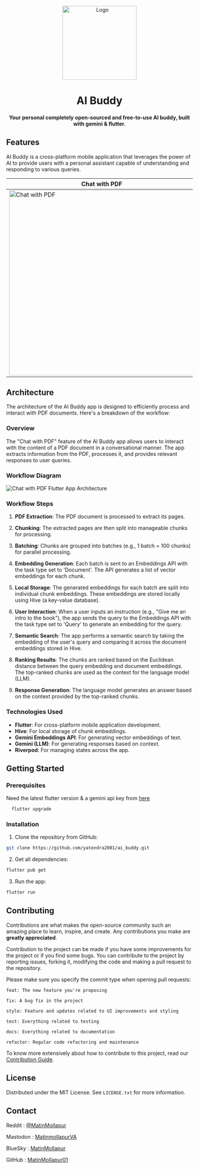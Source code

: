 
<!-- PROJECT LOGO -->


<br />
<div align="center">
  <a href="https://github.com/yatendra2001/ai_buddy">
    <img src="![IQ-icon](https://github.com/MatinMollapur01/IQ/assets/127895108/4c1a0367-6c66-4606-9c73-1e89685a37bb)"  alt="Logo" width="200" height="200" >
  </a>
  <h1 align="center" >AI Buddy</h1>
  <h4 align="center">
    Your personal completely open-sourced and free-to-use AI buddy, built with gemini & flutter.
  </h4>
</div>



<!-- Project Features -->
## Features

AI Buddy is a cross-platform mobile application that leverages the power of AI to provide users with a personal assistant capable of understanding and responding to various queries.

| Chat with PDF | Ask Image | Text Chatbot | 
| --- | ----------- | ------ | 
| <img height="500" alt="Chat with PDF" src="https://github.com/yatendra2001/gemini_chat/assets/62821607/66c9a316-0e34-42e4-a791-912e78a582da"> | <img height="500" alt="Ask Image" src="https://github.com/yatendra2001/gemini_chat/assets/62821607/983911b5-22a9-40bf-8a16-7b1294f3e44e"> | <img height="500" alt="Text Chatbot" src="https://github.com/yatendra2001/gemini_chat/assets/62821607/f26221c7-666b-49b3-91ee-47ec17dba728"> |

<!-- ARCHITECTURE -->
## Architecture

The architecture of the AI Buddy app is designed to efficiently process and interact with PDF documents. Here's a breakdown of the workflow:

### Overview

The "Chat with PDF" feature of the AI Buddy app allows users to interact with the content of a PDF document in a conversational manner. The app extracts information from the PDF, processes it, and provides relevant responses to user queries.

### Workflow Diagram

![Chat with PDF Flutter App Architecture](https://github.com/yatendra2001/ai_buddy/assets/62821607/71492eb4-0521-43e7-a3ca-f0bdc05c679e)

### Workflow Steps

1. **PDF Extraction**: The PDF document is processed to extract its pages.

2. **Chunking**: The extracted pages are then split into manageable chunks for processing.

3. **Batching**: Chunks are grouped into batches (e.g., 1 batch = 100 chunks) for parallel processing.

4. **Embedding Generation**: Each batch is sent to an Embeddings API with the task type set to 'Document'. The API generates a list of vector embeddings for each chunk.

5. **Local Storage**: The generated embeddings for each batch are split into individual chunk embeddings. These embeddings are stored locally using Hive (a key-value database).

6. **User Interaction**: When a user inputs an instruction (e.g., "Give me an intro to the book"), the app sends the query to the Embeddings API with the task type set to 'Query' to generate an embedding for the query.

7. **Semantic Search**: The app performs a semantic search by taking the embedding of the user's query and comparing it across the document embeddings stored in Hive.

8. **Ranking Results**: The chunks are ranked based on the Euclidean distance between the query embedding and document embeddings. The top-ranked chunks are used as the context for the language model (LLM).

9. **Response Generation**: The language model generates an answer based on the context provided by the top-ranked chunks.

### Technologies Used

- **Flutter**: For cross-platform mobile application development.
- **Hive**: For local storage of chunk embeddings.
- **Gemini Embeddings API**: For generating vector embeddings of text.
- **Gemini (LLM)**: For generating responses based on context.
- **Riverpod**: For managing states across the app.

<!-- GETTING STARTED -->
## Getting Started


### Prerequisites

Need the latest flutter version & a gemini api key from [here](https://makersuite.google.com/app/apikey)

```bash
  flutter upgrade
```

### Installation

1. Clone the repository from GitHub:

```bash
git clone https://github.com/yatendra2001/ai_buddy.git
```

2. Get all dependencies:
```bash
flutter pub get
```

3. Run the app:

```bash
flutter run
```


<!-- CONTRIBUTING -->
## Contributing

Contributions are what makes the open-source community such an amazing place to learn, inspire, and create. Any contributions you make are **greatly appreciated**.


Contribution to the project can be made if you have some improvements for the project or if you find some bugs.
You can contribute to the project by reporting issues, forking it, modifying the code and making a pull request to the repository.

Please make sure you specify the commit type when opening pull requests:

```
feat: The new feature you're proposing

fix: A bug fix in the project

style: Feature and updates related to UI improvements and styling

test: Everything related to testing

docs: Everything related to documentation

refactor: Regular code refactoring and maintenance
```

To know more extensively about how to contribute to this project, read our [Contribution Guide](https://github.com/yatendra2001/ai_buddy/blob/main/CONTRIBUTING.md).


<!-- LICENSE -->
## License

Distributed under the MIT License. See `LICENSE.txt` for more information.


<!-- CONTACT -->
## Contact


Reddit : [@MatinMollapur](https://www.reddit.com/user/Individual_Month3518)

Mastodon : [MatinmollapurVA](https://mastodon.social/@matinmollapurVA)

BlueSky : [MatinMollapur](https://bsky.app/profile/matinmollapur.bsky.social)

GitHub : [MatinMollapur01](https://github.com/MatinMollapur01)


<!-- MARKDOWN LINKS & IMAGES -->
<!-- https://www.markdownguide.org/basic-syntax/#reference-style-links -->
[contributors-shield]: https://img.shields.io/github/contributors/yatendra2001/ai_buddy.svg?style=for-the-badge
[contributors-url]: https://github.com/yatendra2001/ai_buddy/graphs/contributors
[forks-shield]: https://img.shields.io/github/forks/yatendra2001/ai_buddy.svg?style=for-the-badge
[forks-url]: https://github.com/yatendra2001/ai_buddy/network/members
[stars-shield]: https://img.shields.io/github/stars/yatendra2001/ai_buddy.svg?style=for-the-badge
[stars-url]: https://github.com/yatendra2001/ai_buddy/stargazers
[issues-shield]: https://img.shields.io/github/issues/yatendra2001/ai_buddy.svg?style=for-the-badge
[issues-url]: https://github.com/yatendra2001/ai_buddy/issues
[license-shield]: https://img.shields.io/github/license/yatendra2001/ai_buddy.svg?style=for-the-badge
[license-url]: https://github.com/yatendra2001/ai_buddy/blob/main/LICENSE.txt
